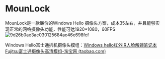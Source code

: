 # MounLock

MounLock是一款廉价的Windows Hello 摄像头方案，成本35左右，并且能够实现正常的网络摄像头功能，性能可达1920*1080，60FPS
![9d26b0ae3ac030125684ae46e698fcf](https://github.com/xujianle/MounLock/assets/58109810/eede4f78-927a-4ec8-b653-918b6b2dfa16)


Windows Hello富士通拆机摄像头模组：[Windows hello红外IR人脸解锁笔记本Fujitsu富士通摄像头高清模组-淘宝网 (taobao.com)](https://item.taobao.com/item.htm?_u=t2028o4ct80d1a&id=756175165722&spm=a1z09.2.0.0.25902e8dAIIzja)
